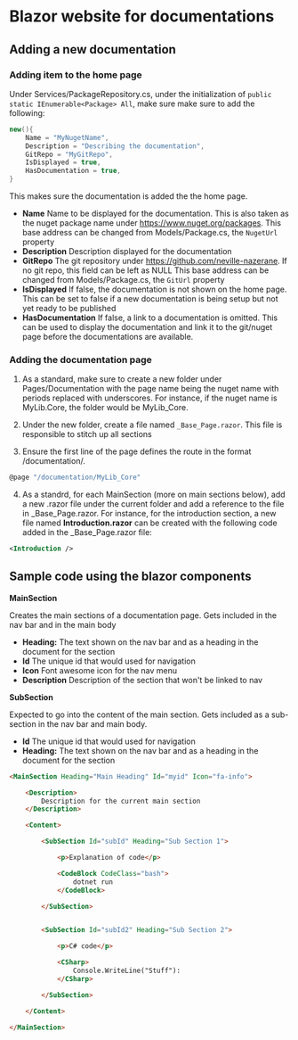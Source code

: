 
# Blazor website for documentations


## Adding a new documentation


### Adding item to the home page

Under Services/PackageRepository.cs, under the initialization of ```public static IEnumerable<Package> All```,
make sure make sure to add the following:

```csharp
new(){
    Name = "MyNugetName",
    Description = "Describing the documentation",
    GitRepo = "MyGitRepo",  
    IsDisplayed = true, 
    HasDocumentation = true, 
}
```

This makes sure the documentation is added the the home page.

- **Name** Name to be displayed for the documentation.
This is also taken as the nuget package name under https://www.nuget.org/packages.
This base address can be changed from Models/Package.cs, the `NugetUrl` property
- **Description** Description displayed for the documentation
- **GitRepo** The git repository under https://github.com/neville-nazerane.
If no git repo, this field can be left as NULL
This base address can be changed from Models/Package.cs, the `GitUrl` property
- **IsDisplayed** If false, the documentation is not shown on the home page. 
This can be set to false if a new documentation is being setup but not yet ready to be published
- **HasDocumentation** If false, a link to a documentation is omitted. 
This can be used to display the documentation and link it to the git/nuget page before the documentations are available.

### Adding the documentation page

1. As a standard, make sure to create a new folder under Pages/Documentation
with the page name being the nuget name with periods replaced with underscores.
For instance, if the nuget name is MyLib.Core, the folder would be MyLib_Core.

2. Under the new folder, create a file named `_Base_Page.razor`. This file is responsible to stitch up all sections

3. Ensure the first line of the page defines the route in the format /documentation/<folder name>.

```csharp
@page "/documentation/MyLib_Core"
```

4. As a standrd, for each MainSection (more on main sections below), 
add a new .razor file under the current folder and add a reference to the file in _Base_Page.razor. For instance, for the introduction section, a new file named **Introduction.razor** can be created with the following code added in the _Base_Page.razor file:

```xml
<Introduction />
```


## Sample code using the blazor components 


**MainSection**

Creates the main sections of a documentation page. 
Gets included in the nav bar and in the main body

- **Heading:** The text shown on the nav bar and as a heading in the document for the section
- **Id** The unique id that would used for navigation
- **Icon** Font awesome icon for the nav menu
- **Description** Description of the section that won't be linked to nav


**SubSection**

Expected to go into the content of the main section. 
Gets included as a sub-section in the nav bar and main body.

- **Id** The unique id that would used for navigation
- **Heading:** The text shown on the nav bar and as a heading in the document for the section



```html
<MainSection Heading="Main Heading" Id="myid" Icon="fa-info">

    <Description>
        Description for the current main section
    </Description>

    <Content>

        <SubSection Id="subId" Heading="Sub Section 1">

            <p>Explanation of code</p>

            <CodeBlock CodeClass="bash">
                dotnet run
            </CodeBlock>

        </SubSection>


        <SubSection Id="subId2" Heading="Sub Section 2">

            <p>C# code</p>

            <CSharp>
                Console.WriteLine("Stuff"):
            </CSharp>

        </SubSection>

    </Content>

</MainSection>
```